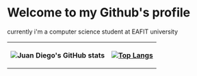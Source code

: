 # Welcome to my Github's profile 

currently i'm a computer science student at EAFIT university



<table style="width:100%">
<tr>
<th>

![Juan Diego's GitHub stats](https://github-readme-stats.vercel.app/api?username=jdmejiav&count_private=true&theme=buefy) 

</th>

<th>

[![Top Langs](https://github-readme-stats.vercel.app/api/top-langs/?username=jdmejiav&hide=jupyter%20notebook&langs_count=8&layout=compact&theme=buefy )](https://github.com/jdmejiav/github-readme-stats)
        
</th>
        
        


</table>


